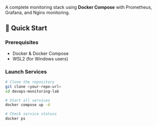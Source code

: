 A complete monitoring stack using **Docker Compose** with Prometheus, Grafana, and Nginx monitoring.

## 🚀 Quick Start

### Prerequisites
- Docker & Docker Compose
- WSL2 (for Windows users)

### Launch Services
```bash
# Clone the repository
git clone <your-repo-url>
cd devops-monitoring-lab

# Start all services
docker compose up -d

# Check service statuss
docker ps
